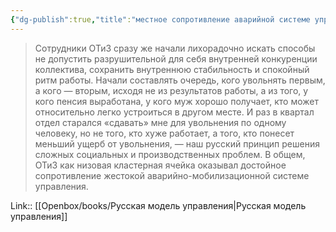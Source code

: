 ```yaml
---
{"dg-publish":true,"title":"местное сопротивление аварийной системе управления","tags":["quotes"],"date":"2023-12-08T10:19:13+03:00","modified_at":"2024-01-24T10:25:08+03:00","aliases":"местное сопротивление аварийной системе управления","dg-path":"/quotes/202312081019.md","permalink":"/quotes/202312081019/","dgPassFrontmatter":true}
---
```



> Сотрудники ОТиЗ сразу же начали лихорадочно искать способы не допустить разрушительной для себя внутренней конкуренции коллектива, сохранить внутреннюю стабильность и спокойный ритм работы. Начали составлять очередь, кого увольнять первым, а кого — вторым, исходя не из результатов работы, а из того, у кого пенсия выработана, у кого муж хорошо получает, кто может относительно легко устроиться в другом месте. И раз в квартал отдел старался «сдавать» мне для увольнения по одному человеку, но не того, кто хуже работает, а того, кто понесет меньший ущерб от увольнения, — наш русский принцип решения сложных социальных и производственных проблем. В общем, ОТиЗ как низовая кластерная ячейка оказывал достойное сопротивление жестокой аварийно-мобилизационной системе управления.

Link:: [[Openbox/books/Русская модель управления\|Русская модель управления]]
